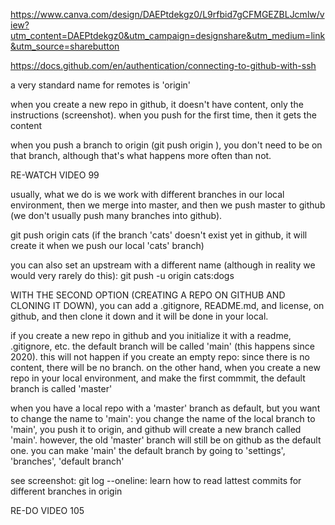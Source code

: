https://www.canva.com/design/DAEPtdekgz0/L9rfbid7gCFMGEZBLJcmlw/view?utm_content=DAEPtdekgz0&utm_campaign=designshare&utm_medium=link&utm_source=sharebutton

https://docs.github.com/en/authentication/connecting-to-github-with-ssh

a very standard name for remotes is 'origin'

when you create a new repo in github, it doesn't have content, only the instructions (screenshot). when you push for the first time, then it gets the content

when you push a branch to origin (git push origin <branch-name>), you don't need to be on that branch, although that's what happens more often than not.

RE-WATCH VIDEO 99

usually, what we do is we work with different branches in our local environment, then we merge into master, and then we push master to github (we don't usually push many branches into github).

git push origin cats (if the branch 'cats' doesn't exist yet in github, it will create it when we push our local 'cats' branch)

you can also set an upstream with a different name (although in reality we would very rarely do this):
git push -u origin cats:dogs

WITH THE SECOND OPTION (CREATING A REPO ON GITHUB AND CLONING IT DOWN), you can add a .gitignore, README.md, and license, on github, and then clone it down and it will be done in your local.

if you create a new repo in github and you initialize it with a readme, .gitignore, etc. the default branch will be called 'main' (this happens since 2020). this will not happen if you create an empty repo: since there is no content, there will be no branch.
on the other hand, when you create a new repo in your local environment, and make the first commmit, the default branch is called 'master'

when you have a local repo with a 'master' branch as default, but you want to change the name to 'main': you change the name of the local branch to 'main', you push it to origin, and github will create a new branch called 'main'. however, the old 'master' branch will still be on github as the default one. you can make 'main' the default branch by going to 'settings', 'branches', 'default branch'

see screenshot: git log --oneline:
learn how to read lattest commits for different branches in origin

RE-DO VIDEO 105
